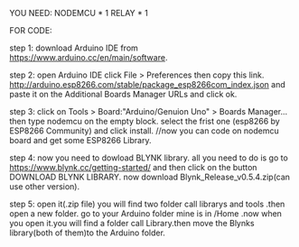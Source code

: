 
YOU NEED: NODEMCU * 1 RELAY * 1 

FOR CODE:   

step 1: download Arduino IDE from https://www.arduino.cc/en/main/software.

step 2: open Arduino IDE click File > Preferences then copy this link.
http://arduino.esp8266.com/stable/package_esp8266com_index.json and paste it on the Additional Boards Manager URLs and click ok.


step 3: click on Tools > Board:"Arduino/Genuion Uno" > Boards Manager...
 then type nodemcu on the empty block. select the frist one (esp8266 by ESP8266 Community) and click install.
 //now you can code on nodemcu board and get some ESP8266 Library.

step 4: now you need to dowload BLYNK library. all you need to do is go to https://www.blynk.cc/getting-started/ 
and then click on the button DOWNLOAD BLYNK LIBRARY. now download Blynk_Release_v0.5.4.zip(can use other version).

step 5: open it(.zip file) you will find two folder call librarys and tools .then open a new folder. go to your Arduino folder mine is in /Home .now when you open it.you will find a folder call Library.then move the Blynks library(both of them)to the Arduino folder.
  
